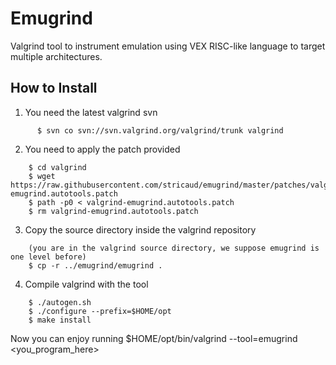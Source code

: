 Emugrind
========

Valgrind tool to instrument emulation using VEX RISC-like language to target multiple architectures.


How to Install
--------------

1. You need the latest valgrind svn

``` 
      $ svn co svn://svn.valgrind.org/valgrind/trunk valgrind
```

2. You need to apply the patch provided

```
	$ cd valgrind
	$ wget https://raw.githubusercontent.com/stricaud/emugrind/master/patches/valgrind-emugrind.autotools.patch
	$ path -p0 < valgrind-emugrind.autotools.patch
	$ rm valgrind-emugrind.autotools.patch
```

3. Copy the source directory inside the valgrind repository

```
	(you are in the valgrind source directory, we suppose emugrind is one level before)
	$ cp -r ../emugrind/emugrind .
```

4. Compile valgrind with the tool


```
	$ ./autogen.sh
	$ ./configure --prefix=$HOME/opt
	$ make install
```

Now you can enjoy running $HOME/opt/bin/valgrind --tool=emugrind <you_program_here>

